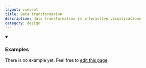 ```yaml
---
layout: concept
title: Data Transformation
description: data transformation in interactive visualizations
category: design
---
```


<details markdown="1" open>
<summary><h3>Examples</h3></summary> 

There is no example yet. Feel free to <a href="{{ site.repo }}/edit/master/{{ page.path }}" target="_blank"><i class="fa fa-edit fa-fw"></i> edit this page</a>.

</details>
